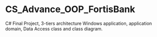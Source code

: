 # CS_Advance_OOP_FortisBank
C# Final Project, 3-tiers architecture Windows application, application domain, Data Access class and class diagram.  
